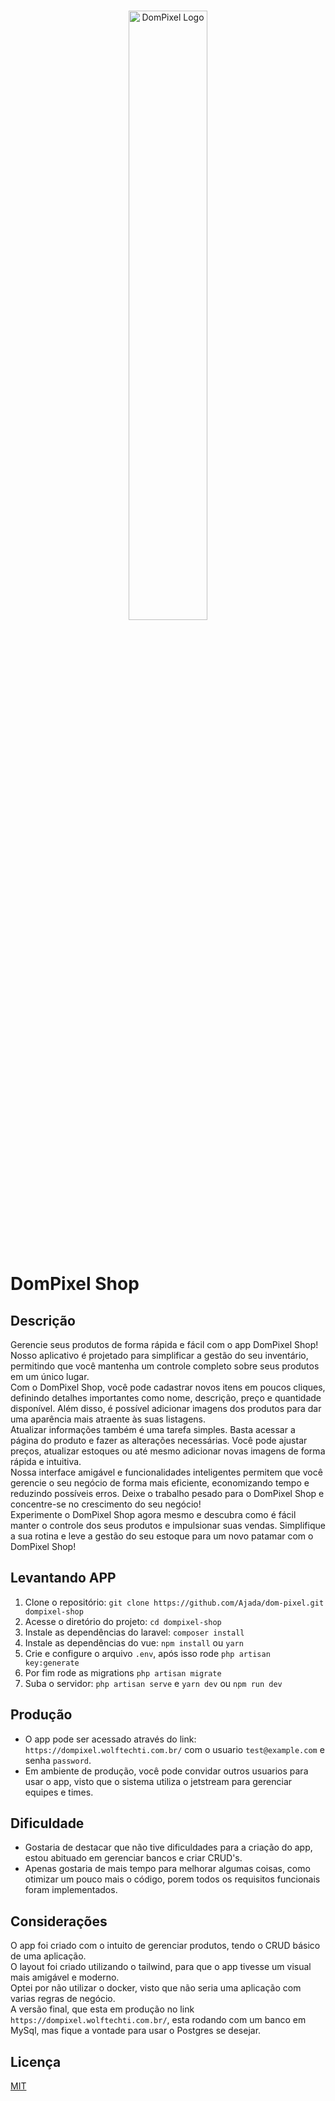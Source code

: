 <br/>
<p align="center">
  <a href="https://liberfly.com.br/" target="_blank">
    <img width="50%" src="https://dompixel.wolftechti.com.br/images/DompixelShop.png" alt="DomPixel Logo">
  </a>
</p>

<br/>

# DomPixel Shop

## Descrição
Gerencie seus produtos de forma rápida e fácil com o app DomPixel Shop! Nosso aplicativo é projetado para simplificar a gestão do seu inventário, permitindo que você mantenha um controle completo sobre seus produtos em um único lugar.
<br>
Com o DomPixel Shop, você pode cadastrar novos itens em poucos cliques, definindo detalhes importantes como nome, descrição, preço e quantidade disponível. Além disso, é possível adicionar imagens dos produtos para dar uma aparência mais atraente às suas listagens.
<br>
Atualizar informações também é uma tarefa simples. Basta acessar a página do produto e fazer as alterações necessárias. Você pode ajustar preços, atualizar estoques ou até mesmo adicionar novas imagens de forma rápida e intuitiva.
<br>
Nossa interface amigável e funcionalidades inteligentes permitem que você gerencie o seu negócio de forma mais eficiente, economizando tempo e reduzindo possíveis erros. Deixe o trabalho pesado para o DomPixel Shop e concentre-se no crescimento do seu negócio!
<br>
Experimente o DomPixel Shop agora mesmo e descubra como é fácil manter o controle dos seus produtos e impulsionar suas vendas. Simplifique a sua rotina e leve a gestão do seu estoque para um novo patamar com o DomPixel Shop!
<br>

## Levantando APP
1. Clone o repositório: `git clone https://github.com/Ajada/dom-pixel.git dompixel-shop`
2. Acesse o diretório do projeto: `cd dompixel-shop`
4. Instale as dependências do laravel: `composer install` 
5. Instale as dependências do vue: `npm install` ou `yarn` 
6. Crie e configure o arquivo `.env`, após isso rode `php artisan key:generate`
6. Por fim rode as migrations `php artisan migrate`
7. Suba o servidor: `php artisan serve` e `yarn dev` ou `npm run dev`

## Produção
- O app pode ser acessado através do link: `https://dompixel.wolftechti.com.br/` com o usuario `test@example.com` e senha `password`.
- Em ambiente de produção, você pode convidar outros usuarios para usar o app, visto que o sistema utiliza o jetstream para gerenciar equipes e times.

## Dificuldade
- Gostaria de destacar que não tive dificuldades para a criação do app, estou abituado em gerenciar bancos e criar CRUD's.
- Apenas gostaria de mais tempo para melhorar algumas coisas, como otimizar um pouco mais o código, porem todos os requisitos funcionais foram implementados.

## Considerações
O app foi criado com o intuito de gerenciar produtos, tendo o CRUD básico de uma aplicação.
<br>
O layout foi criado utilizando o tailwind, para que o app tivesse um visual mais amigável e moderno.
<br>
Optei por não utilizar o docker, visto que não seria uma aplicação com varias regras de negócio.
<br>
A versão final, que esta em produção no link `https://dompixel.wolftechti.com.br/`, esta rodando com um banco em MySql, mas fique a vontade para usar o Postgres se desejar.
<br>

## Licença
[MIT](https://opensource.org/licenses/MIT)